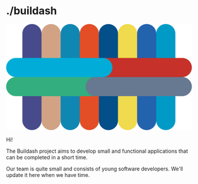 
# ./buildash

  ![icon](icon.svg)

Hi!

The Buildash project aims to develop small and functional applications that can be completed in a short time.

Our team is quite small and consists of young software developers. We'll update it here when we have time.